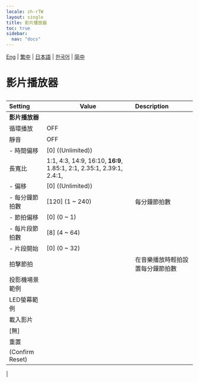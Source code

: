 ```yaml
---
locale: zh-rTW
layout: single
title: 影片播放器
toc: true
sidebar:
  nav: "docs"
---
```

[Eng](/dancexr/menu/2025.4/motion/video_player.md) | [繁中](/tw/dancexr/menu/2025.4/motion/video_player.md) | [日本語](/jp/dancexr/menu/2025.4/motion/video_player.md) | [한국어](/kr/dancexr/menu/2025.4/motion/video_player.md) | [简中](/zh/dancexr/menu/2025.4/motion/video_player.md)
# 影片播放器
## 
| Setting | Value | Description |
| :--- | --- | :--- |
|**影片播放器** | | 
| 循環播放 | OFF | 
| 靜音 | OFF | 
|- 時間偏移| [0] ((Unlimited)) | 
| 長寬比 |  1:1,  4:3,  14:9,  16:10,  **16:9**,  1.85:1,  2:1,  2.35:1,  2.39:1,  2.4:1,  |  |
|- 偏移| [0] ((Unlimited)) | 
|- 每分鐘節拍數| [120] (1 ~ 240) | 每分鐘節拍數
|- 節拍偏移| [0] (0 ~ 1) | 
|- 每片段節拍數| [8] (4 ~ 64) | 
|- 片段開始| [0] (0 ~ 32) | 
| 拍擊節拍 || 在音樂播放時輕拍設置每分鐘節拍數
| 投影機場景範例 || 
| LED螢幕範例 || 
| 載入影片 || 
| [無] || 
| 重置 || 
| (Confirm Reset) || 
|
